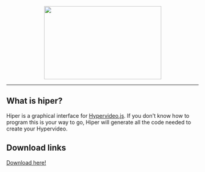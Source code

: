 <p align="center">
  <img width="307" height="192" src="https://github.com/Aleix88/Hiper/blob/main/readme-assets/hyper_header.png?raw=true">
</p>

------------

## What is hiper?
Hiper is a graphical interface for [Hypervideo.js](https://github.com/Aleix88/Hypervideos). If you don't know how to program this is your way to go, Hiper will generate all the code needed to create your Hypervideo.

## Download links
<div>
    <a href="https://github.com/Aleix88/Hiper/releases" download="download">Download here!</a>
</div>
